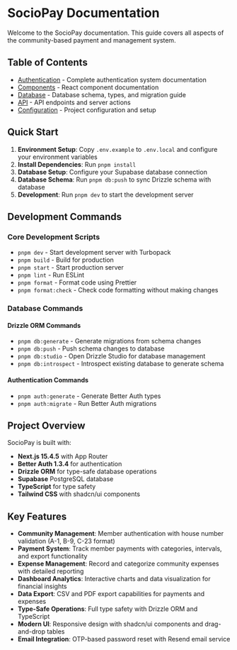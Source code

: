 # SocioPay Documentation

Welcome to the SocioPay documentation. This guide covers all aspects of the community-based payment and management system.

## Table of Contents

- [Authentication](./authentication/README.md) - Complete authentication system documentation
- [Components](./components/README.md) - React component documentation
- [Database](./database/README.md) - Database schema, types, and migration guide
- [API](./api/README.md) - API endpoints and server actions
- [Configuration](./configuration/README.md) - Project configuration and setup

## Quick Start

1. **Environment Setup**: Copy `.env.example` to `.env.local` and configure your environment variables
2. **Install Dependencies**: Run `pnpm install`
3. **Database Setup**: Configure your Supabase database connection
4. **Database Schema**: Run `pnpm db:push` to sync Drizzle schema with database
5. **Development**: Run `pnpm dev` to start the development server

## Development Commands

### Core Development Scripts

- `pnpm dev` - Start development server with Turbopack
- `pnpm build` - Build for production
- `pnpm start` - Start production server
- `pnpm lint` - Run ESLint
- `pnpm format` - Format code using Prettier
- `pnpm format:check` - Check code formatting without making changes

### Database Commands

#### Drizzle ORM Commands

- `pnpm db:generate` - Generate migrations from schema changes
- `pnpm db:push` - Push schema changes to database
- `pnpm db:studio` - Open Drizzle Studio for database management
- `pnpm db:introspect` - Introspect existing database to generate schema

#### Authentication Commands

- `pnpm auth:generate` - Generate Better Auth types
- `pnpm auth:migrate` - Run Better Auth migrations

## Project Overview

SocioPay is built with:

- **Next.js 15.4.5** with App Router
- **Better Auth 1.3.4** for authentication
- **Drizzle ORM** for type-safe database operations
- **Supabase** PostgreSQL database
- **TypeScript** for type safety
- **Tailwind CSS** with shadcn/ui components

## Key Features

- **Community Management**: Member authentication with house number validation (A-1, B-9, C-23 format)
- **Payment System**: Track member payments with categories, intervals, and export functionality
- **Expense Management**: Record and categorize community expenses with detailed reporting
- **Dashboard Analytics**: Interactive charts and data visualization for financial insights
- **Data Export**: CSV and PDF export capabilities for payments and expenses
- **Type-Safe Operations**: Full type safety with Drizzle ORM and TypeScript
- **Modern UI**: Responsive design with shadcn/ui components and drag-and-drop tables
- **Email Integration**: OTP-based password reset with Resend email service
